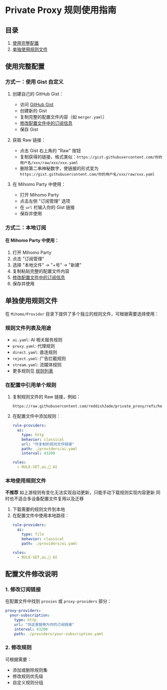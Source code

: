 # Private Proxy 规则使用指南

## 目录
1. [使用完整配置](#使用完整配置)
2. [单独使用规则文件](#单独使用规则文件)

## 使用完整配置

### 方式一：使用 Gist 自定义

1. 创建自己的 GitHub Gist：
   - 访问 [GitHub Gist](https://gist.github.com/)
   - 创建新的 Gist
   - 复制完整的配置文件内容（如 `merger.yaml`）
   - [修改配置文件中的订阅信息](#1-修改订阅链接)
   - 保存 Gist

2. 获取 Raw 链接：
   - 点击 Gist 右上角的 "Raw" 按钮
   - 复制获得的链接，格式类似：`https://gist.githubusercontent.com/你的用户名/xxx/raw/xxx/xxx.yaml`
   - 删除第二串神秘数字，使链接的形式变为 `https://gist.githubusercontent.com/你的用户名/xxx/raw/xxx.yaml`

3. 在 Mihomo Party 中使用：
   - 打开 Mihomo Party
   - 点击左侧 "订阅管理" 选项
   - 在 `url` 栏输入你的 Gist 链接
   - 保存并使用

### 方式二：本地订阅

#### 在 Mihomo Party 中使用：

1. 打开 Mihomo Party
2. 点击 "订阅管理"
3. 选择 "本地文件" -> "+号" -> "新建"
4. 复制粘贴完整的配置文件内容
5. [修改配置文件中的订阅信息](#1-修改订阅链接)
6. 保存并使用

## 单独使用规则文件

在 `Mihomo/Provider` 目录下提供了多个独立的规则文件，可根据需要选择使用：

### 规则文件列表及用途

- `ai.yaml`: AI 相关服务规则
- `proxy.yaml`: 代理规则
- `direct.yaml`: 直连规则
- `reject.yaml`: 广告拦截规则
- `stream.yaml`: 流媒体规则
- 更多规则见 [规则列表](https://github.com/reddishJade/private_proxy#规则列表)

### 在配置中引用单个规则

1. 复制规则文件的 Raw 链接，例如：
   ```
   https://raw.githubusercontent.com/reddishJade/private_proxy/refs/heads/main/Mihomo/Provider/ai.yaml
   ```

2. 在配置文件中添加规则：
   ```yaml
   rule-providers:
     ai:
       type: http
       behavior: classical
       url: "你复制的规则文件链接"
       path: ./providers/ai.yaml
       interval: 43200

   rules:
     - RULE-SET,ai,🤖 AI
   ```

### 本地使用规则文件

**不推荐**
如上游规则有变化无法实现自动更新，只能手动下载规则实现内容更新
同时也不适合多设备配置文件复用以及迁移

1. 下载需要的规则文件到本地
2. 在配置文件中使用本地路径：
   ```yaml
   rule-providers:
     ai:
       type: file
       behavior: classical
       path: ./providers/ai.yaml

   rules:
     - RULE-SET,ai,🤖 AI
   ```

## 配置文件修改说明

### 1. 修改订阅链接

在配置文件中找到 `proxies` 或 `proxy-providers` 部分：
```yaml
proxy-providers:
  your-subscription:
    type: http
    url: "将这里替换为你的订阅链接"
    interval: 43200
    path: ./providers/your-subscription.yaml
```

### 2. 修改规则

可根据需要：
- 添加或删除规则集
- 修改规则优先级
- 自定义规则分组
